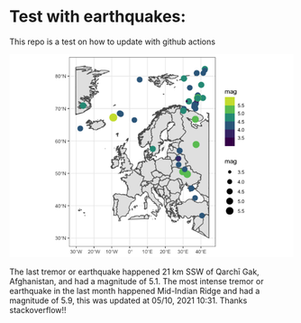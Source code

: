<!-- README.md is generated from README.Rmd. Please edit that file -->

Test with earthquakes:
======================

This repo is a test on how to update with github actions

![](man/figures/README-unnamed-chunk-2-1.png)

The last tremor or earthquake happened 21 km SSW of Qarchī Gak,
Afghanistan, and had a magnitude of 5.1. The most intense tremor or
earthquake in the last month happened Mid-Indian Ridge and had a
magnitude of 5.9, this was updated at 05/10, 2021 10:31. Thanks
stackoverflow!!
